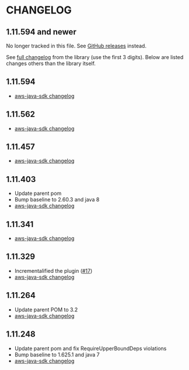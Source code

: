 CHANGELOG
=========

1.11.594 and newer
------

No longer tracked in this file. See [GitHub releases](https://github.com/jenkinsci/aws-java-sdk-plugin/releases) instead.

See [full changelog](https://github.com/aws/aws-sdk-java/blob/master/CHANGELOG.md) from the library (use the first 3 digits).
Below are listed changes others than the library itself.

1.11.594
--------
* [aws-java-sdk changelog](https://github.com/aws/aws-sdk-java/blob/master/CHANGELOG.md#111594-2019-07-18)

1.11.562
--------
* [aws-java-sdk changelog](https://github.com/aws/aws-sdk-java/blob/master/CHANGELOG.md#111562-2019-05-29)

1.11.457
--------
* [aws-java-sdk changelog](https://github.com/aws/aws-sdk-java/blob/master/CHANGELOG.md#111457-2018-11-27)

1.11.403
--------
* Update parent pom
* Bump baseline to 2.60.3 and java 8
* [aws-java-sdk changelog](https://github.com/aws/aws-sdk-java/blob/master/CHANGELOG.md#111403-2018-09-05)

1.11.341
--------
* [aws-java-sdk changelog](https://github.com/aws/aws-sdk-java/blob/master/CHANGELOG.md#111341-2018-06-04)

1.11.329
-----
* Incrementalified the plugin ([#17](https://github.com/jenkinsci/aws-java-sdk-plugin/pull/17))
* [aws-java-sdk changelog](https://github.com/aws/aws-sdk-java/blob/master/CHANGELOG.md#111329-2018-05-14)

1.11.264
-----
* Update parent POM to 3.2
* [aws-java-sdk changelog](https://github.com/aws/aws-sdk-java/blob/master/CHANGELOG.md#111264-2018-01-15)

1.11.248
-----
* Update parent pom and fix RequireUpperBoundDeps violations
* Bump baseline to 1.625.1 and java 7
* [aws-java-sdk changelog](https://github.com/aws/aws-sdk-java/blob/master/CHANGELOG.md#111248-2017-12-12)
